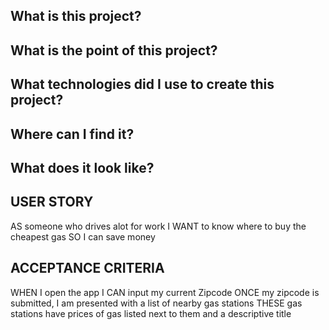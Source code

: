 ## What is this project?


## What is the point of this project?

## What technologies did I use to create this project?


## Where can I find it?


## What does it look like?


## USER STORY
AS someone who drives alot for work
I WANT to know where to buy the cheapest gas
SO I can save money

## ACCEPTANCE CRITERIA
WHEN I open the app
I CAN input my current Zipcode
ONCE my zipcode is submitted, I am presented with a list of nearby gas stations
THESE gas stations have prices of gas listed next to them and a descriptive title
